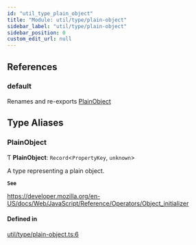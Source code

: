 ```yaml
---
id: "util_type_plain_object"
title: "Module: util/type/plain-object"
sidebar_label: "util/type/plain-object"
sidebar_position: 0
custom_edit_url: null
---
```


## References

### default

Renames and re-exports [PlainObject](util_type_plain_object.md#plainobject)

## Type Aliases

### PlainObject

Ƭ **PlainObject**: `Record`\<`PropertyKey`, `unknown`\>

A type representing a plain object.

**`See`**

https://developer.mozilla.org/en-US/docs/Web/JavaScript/Reference/Operators/Object_initializer

#### Defined in

[util/type/plain-object.ts:6](https://github.com/tensei-engine/runtime/blob/bf5c6b5/src/main/ts/util/type/plain-object.ts#L6)

